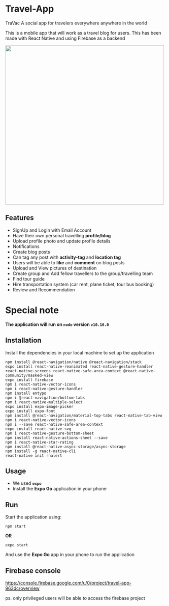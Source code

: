 # Travel-App
TraVac
A social app for travelers everywhere anywhere in the world


This is a mobile app that will work as a travel blog for users. 
This has been made with React Native and using Firebase as a backend

<p float="center">
  <img src="https://user-images.githubusercontent.com/47085691/114061207-01691380-98b8-11eb-94a5-ca211ff24e0b.PNG" width="500" />
</p>


## Features
- SignUp and Login with Email Account
- Have their own personal travelling **profile/blog**
- Upload profile photo and update profile details
- Notifications
- Create blog posts
- Can tag any post with **activity-tag** and **location tag**
- Users will be able to **like** and **comment** on blog posts
- Upload and View pictures of destination
- Create group and Add fellow travellers to the group/travelling team
- Find tour guide
- Hire transportation system (car rent, plane ticket, tour bus booking)
- Review and Recommendation

# Special note

**The application will run on `node` version `v10.16.0`**

## Installation
Install the dependencies in your local machine to set up the application
```
npm install @react-navigation/native @react-navigation/stack
expo install react-native-reanimated react-native-gesture-handler react-native-screens react-native-safe-area-context @react-native-community/masked-view
expo install firebase
npm i react-native-vector-icons
npm i react-native-gesture-handler
npm install entypo
npm i @react-navigation/bottom-tabs
npm i react-native-multiple-select
expo install expo-image-picker
expo install expo-font
npm install @react-navigation/material-top-tabs react-native-tab-view
npm i react-native-vector-icons
npm i --save react-native-safe-area-context
expo install react-native-svg
npm i react-native-gesture-bottom-sheet
npm install react-native-actions-sheet --save
npm i react-native-star-rating
npm install @react-native-async-storage/async-storage
npm install -g react-native-cli
react-native init rnalert
```
## Usage

- We used **`expo`** 
- Install the **Expo Go** application in your phone 

## Run
Start the application using:
```
npm start
```
**OR**
```
expo start
```
And use the **Expo Go** app in your phone to run the application

## Firebase console

https://console.firebase.google.com/u/0/project/travel-app-963dc/overview

ps. only privileged users will be able to access the firebase project


